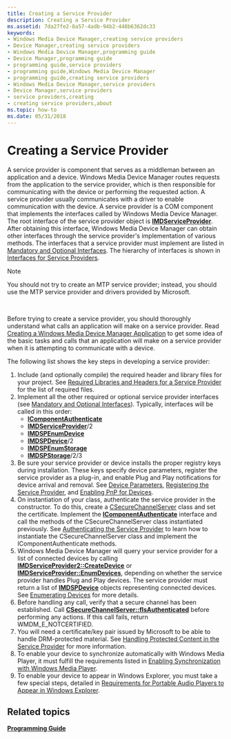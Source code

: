 ```yaml
---
title: Creating a Service Provider
description: Creating a Service Provider
ms.assetid: 7da27fe2-8a57-4adb-94b2-448b6362dc33
keywords:
- Windows Media Device Manager,creating service providers
- Device Manager,creating service providers
- Windows Media Device Manager,programming guide
- Device Manager,programming guide
- programming guide,service providers
- programming guide,Windows Media Device Manager
- programming guide,creating service providers
- Windows Media Device Manager,service providers
- Device Manager,service providers
- service providers,creating
- creating service providers,about
ms.topic: how-to
ms.date: 05/31/2018
---
```


# Creating a Service Provider

A service provider is component that serves as a middleman between an application and a device. Windows Media Device Manager routes requests from the application to the service provider, which is then responsible for communicating with the device or performing the requested action. A service provider usually communicates with a driver to enable communication with the device. A service provider is a COM component that implements the interfaces called by Windows Media Device Manager. The root interface of the service provider object is [**IMDServiceProvider**](/windows/desktop/api/mswmdm/nn-mswmdm-imdserviceprovider). After obtaining this interface, Windows Media Device Manager can obtain other interfaces through the service provider's implementation of various methods. The interfaces that a service provider must implement are listed in [Mandatory and Optional Interfaces](mandatory-and-optional-interfaces.md). The hierarchy of interfaces is shown in [Interfaces for Service Providers](interfaces-for-service-providers.md).

> [!Note]  
> You should not try to create an MTP service provider; instead, you should use the MTP service provider and drivers provided by Microsoft.

 

Before trying to create a service provider, you should thoroughly understand what calls an application will make on a service provider. Read [Creating a Windows Media Device Manager Application](creating-a-windows-media-device-manager-application.md) to get some idea of the basic tasks and calls that an application will make on a service provider when it is attempting to communicate with a device.

The following list shows the key steps in developing a service provider:

1.  Include (and optionally compile) the required header and library files for your project. See [Required Libraries and Headers for a Service Provider](required-libraries-and-headers-for-a-service-provider.md) for the list of required files.
2.  Implement all the other required or optional service provider interfaces (see [Mandatory and Optional Interfaces](mandatory-and-optional-interfaces.md)). Typically, interfaces will be called in this order:
    -   [**IComponentAuthenticate**](/windows/desktop/api/mswmdm/nn-mswmdm-icomponentauthenticate)
    -   [**IMDServiceProvider**](/windows/desktop/api/mswmdm/nn-mswmdm-imdserviceprovider)/2
    -   [**IMDSPEnumDevice**](/windows/desktop/api/mswmdm/nn-mswmdm-imdspenumdevice)
    -   [**IMDSPDevice**](/windows/desktop/api/mswmdm/nn-mswmdm-imdspdevice)/2
    -   [**IMDSPEnumStorage**](/windows/desktop/api/mswmdm/nn-mswmdm-imdspenumstorage)
    -   [**IMDSPStorage**](/windows/desktop/api/mswmdm/nn-mswmdm-imdspstorage)/2/3
3.  Be sure your service provider or device installs the proper registry keys during installation. These keys specify device parameters, register the service provider as a plug-in, and enable Plug and Play notifications for device arrival and removal. See [Device Parameters](device-parameters.md), [Registering the Service Provider](registering-the-service-provider.md), and [Enabling PnP for Devices](enabling-pnp-for-devices.md).
4.  On instantiation of your class, authenticate the service provider in the constructor. To do this, create a [CSecureChannelServer](csecurechannelserver-class.md) class and set the certificate. Implement the [**IComponentAuthenticate**](/windows/desktop/api/mswmdm/nn-mswmdm-icomponentauthenticate) interface and call the methods of the CSecureChannelServer class instantiated previously. See [Authenticating the Service Provider](authenticating-the-service-provider.md) to learn how to instantiate the CSecureChannelServer class and implement the IComponentAuthenticate methods.
5.  Windows Media Device Manager will query your service provider for a list of connected devices by calling [**IMDServiceProvider2::CreateDevice**](/windows/desktop/api/mswmdm/nf-mswmdm-imdserviceprovider2-createdevice) or [**IMDServiceProvider::EnumDevices**](/windows/desktop/api/mswmdm/nf-mswmdm-imdserviceprovider-enumdevices), depending on whether the service provider handles Plug and Play devices. The service provider must return a list of [**IMDSPDevice**](/windows/desktop/api/mswmdm/nn-mswmdm-imdspdevice) objects representing connected devices. See [Enumerating Devices](enumerating-devices-service-provider.md) for more details.
6.  Before handling any call, verify that a secure channel has been established. Call [**CSecureChannelServer::fIsAuthenticated**](/previous-versions/bb231600(v=vs.85)) before performing any actions. If this call fails, return WMDM\_E\_NOTCERTIFIED.
7.  You will need a certificate/key pair issued by Microsoft to be able to handle DRM-protected material. See [Handling Protected Content in the Service Provider](handling-protected-content-in-the-service-provider.md) for more information.
8.  To enable your device to synchronize automatically with Windows Media Player, it must fulfill the requirements listed in [Enabling Synchronization with Windows Media Player](enabling-synchronization-with-windows-media-player.md).
9.  To enable your device to appear in Windows Explorer, you must take a few special steps, detailed in [Requirements for Portable Audio Players to Appear in Windows Explorer](requirements-for-portable-audio-players-to-appear-in-windows-explorer.md).

## Related topics

<dl> <dt>

[**Programming Guide**](programming-guide.md)
</dt> </dl>

 

 
